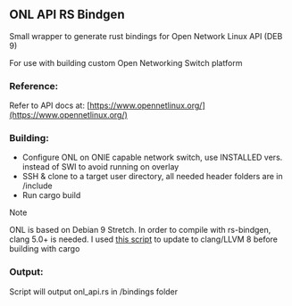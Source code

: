 ## ONL API RS Bindgen
Small wrapper to generate rust bindings for Open Network Linux API (DEB 9)

For use with building custom Open Networking Switch platform

### Reference:
Refer to API docs at: [https://www.opennetlinux.org/](https://www.opennetlinux.org/)

### Building:
- Configure ONL on ONIE capable network switch, use INSTALLED vers. instead of SWI to avoid running on overlay
- SSH & clone to a target user directory, all needed header folders are in /include 
- Run cargo build
> [!Note]
> ONL is based on Debian 9 Stretch. In order to compile with rs-bindgen, clang 5.0+ is needed. I used [this script](https://gist.github.com/parsa/0319c9198aca14e4bbea4e3b80cfd4f7) to update to clang/LLVM 8 before building with cargo
### Output:
Script will output onl_api.rs in /bindings folder



